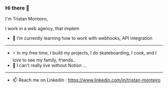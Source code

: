 ### Hi there 👋

I'm Tristan Monteiro,

I work in a web agency, that implem

- 🌱 I’m currently learning how to work with webhooks, API integration
---------------------
- ⚡ In my free time, I build my projects, I do skateboarding, I cook, and I love to see my family, friends..
- 💬 I can't really live without Notion ...
---------------------
- 📫 Reach me on Linkedin : https://www.linkedin.com/in/tristan-monteiro
